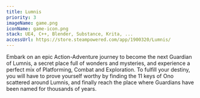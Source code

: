 ```yaml
---
title: Lumnis
priority: 3
imageName: game.png
iconName: game-icon.png
stack: UE4, C++, Blender, Substance, Krita, ...
accessUrl: https://store.steampowered.com/app/1900320/Lumnis/
---
```


Embark on an epic Action-Adventure journey to become the next Guardian of Lumnis, a secret place full of wonders and mysteries, and experience a perfect mix of Platforming, Combat and Exploration. To fulfill your destiny, you will have to prove yourself worthy by finding the 11 keys of Ono scattered around Lumnis, and finally reach the place where Guardians have been named for thousands of years.
